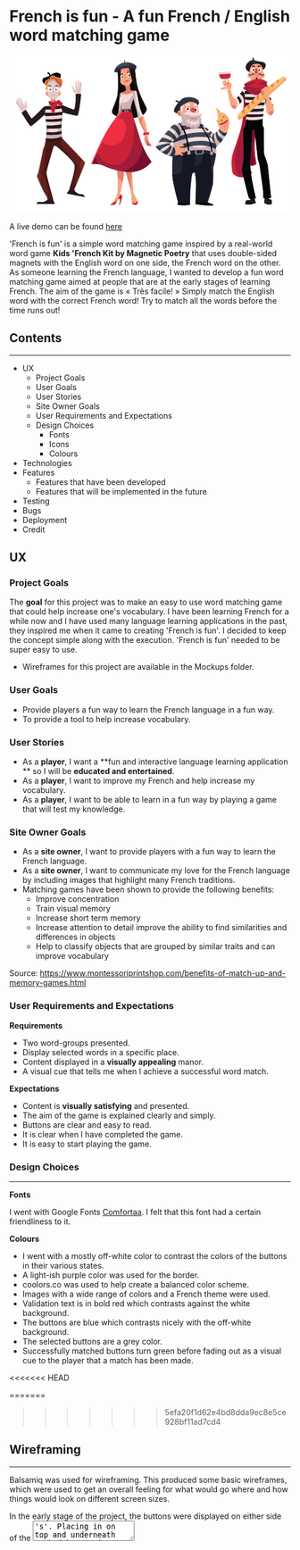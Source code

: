 


# French is fun -  A fun French / English word matching game

![readme image](/assets/images/readme_image.jpg)

A live demo can be found [here](https://jammerref2015.github.io/Frenchisfun/)

'French is fun' is a simple word matching game inspired by a real-world word game **Kids 'French Kit by Magnetic Poetry** that uses double-sided magnets with the English word on one side, the French word on the other.
As someone learning the French language, I wanted to develop a fun word matching game aimed at people that are at the
early stages of learning French. The aim of the game is « Très facile! » Simply match the English word with the correct French word!
Try to match all the words before the time runs out!

## Contents ##
---
* UX
    * Project Goals
    * User Goals
    * User Stories
    * Site Owner Goals
    * User Requirements and Expectations
    * Design Choices
        * Fonts
        * Icons
        * Colours
* Technologies
* Features
    * Features that have been developed
    * Features that will be implemented in the future
* Testing
* Bugs
* Deployment
* Credit


## UX

### Project Goals ###

The **goal** for this project was to make an easy to use word matching game that could help increase one's vocabulary. I have been learning French for a while now and I have used many language learning applications in the past, they inspired me when it came to creating 'French is fun'. I decided to keep the concept simple along with the execution. 'French is fun' needed to be super easy to use.

- Wireframes for this project are available in the Mockups folder.

### User Goals ###

* Provide players a fun way to learn the French language in a fun way.
* To provide a tool to help increase vocabulary.

### User Stories ###

* As a **player**, I want a **fun and interactive language learning application ** so I will be **educated and entertained**.
* As a **player**, I want to improve my French and help increase my vocabulary.
* As a **player**, I want to be able to learn in a fun way by playing a game that will test my knowledge.

### Site Owner Goals ###

* As a **site owner**, I want to provide players with a fun way to learn the French language.
* As a **site owner**, I want to communicate my love for the French language by including images that highlight many French traditions.
* Matching games have been shown to provide the following benefits:
  * Improve concentration
  * Train visual memory
  * Increase short term memory
  * Increase attention to detail improve the ability to find similarities and differences in objects
  * Help to classify objects that are grouped by similar traits and can improve vocabulary

Source: https://www.montessoriprintshop.com/benefits-of-match-up-and-memory-games.html

### User Requirements and Expectations ###

**Requirements**
* Two word-groups presented.
* Display selected words in a specific place.
* Content displayed in a **visually appealing** manor.
* A visual cue that tells me when I achieve a successful word match.


**Expectations**
* Content is **visually satisfying** and presented.
* The aim of the game is explained clearly and simply.
* Buttons are clear and easy to read.
* It is clear when I have completed the game.
* It is easy to start playing the game.


### Design Choices ###
---
**Fonts**

I went with Google Fonts [Comfortaa](https://fonts.googleapis.com/css2?family=Comfortaa:wght@500&family=Dosis&display=swap). I felt that this font had a certain friendliness to it.

**Colours**

- I went with a mostly off-white color to contrast the colors of the buttons in their various states.
- A light-ish purple color was used for the border.
- coolors.co was used to help create a balanced color scheme.
- Images with a wide range of colors and a French theme were used.
- Validation text is in bold red which contrasts against the white background.
- The buttons are blue which contrasts nicely with the off-white background.
- The selected buttons are a grey color.
- Successfully matched buttons turn green before fading out as a visual cue to the player that a match has been made.

<<<<<<< HEAD



=======
>>>>>>> 5efa20f1d62e4bd8dda9ec8e5ce928bf11ad7cd4
## Wireframing ##
---
Balsamiq was used for wireframing. This produced some basic wireframes, which were used to get an overall feeling for what would go where and how things would look on different screen sizes.

In the early stage of the project, the buttons were displayed on either side of the <textarea>'s'. Placing in on top and underneath worked better in regards to mobile design.


## Features ##
---
**Features** that have been **implemented:**

* Easy to use **navigation** on all screen sizes.
* Popup modals for starting the game, countdown running out, and completing the game.
* **Attractive** design aimed at ease of use of friendly images were used.
* Player can log in. Currently, the name is displayed next to the counter.

**Features** that will be **implemented** in the **future:**

* The ability to change the difficulty. Perhaps by adjusting to the countdown time. For example, an easy difficulty level providing more time in which to complete the game.

* Turn the counter off. Learn without the pressure of the timer.

* Multiple levels. Increasing in difficulty as the player progresses utilizing including more difficult words. Counter continuing to countdown as they progress.

* Audio. Hear the word when a player clicks on a button. Also include some kind of sound on a successful match and/or successfully
completing a level.

* Include a different game style such as including a series of words alongside an image. The player selects the correct word to match the image.

* Allow the player to create a profile. This can include the ability to save scores/times.

* Enable player to have a word list showing the words that they have learned.

* Implement a dark mode feature.

* Allow the player to change UI colors by including some color schemes.

## Technologies used ##
---
**Languages**

* [HTML](https://developer.mozilla.org/en-US/docs/Web/HTML)
* [CSS](https://developer.mozilla.org/en-US/docs/Web/CSS)
* [JS](https://nl.wikipedia.org/wiki/JavaScript)


**Tools & Libraries**

* [JQuery](https://jquery.com/)
* [Git](https://git-scm.com/)
* [Bootstrap](https://getbootstrap.com/)
* [Google fonts](https://fonts.google.com/)
* [Google Developer tools](https://developers.google.com/web/tools/chrome-devtools/)
* [GitPod](https://www.gitpod.io/)
* [Balsamiq](https://balsamiq.com/)
* [Git](https://git-scm.com/)
* [Coolors](https://coolors.co)
* [Am I responsive](http://ami.responsivedesign.is/Responsive)
* [imagecompressor](https://imagecompressor.com/)

## Testing

- The application was tested manually using the following browsers. Testing involved going through the steps listed below as well as checking for responsiveness.  
  - Chrome.
  - Firefox.
  - Microsoft Edge.
  - Safari.

- Mark-up was validated via https://validator.w3.org/ - no errors were found.
- CSS was validated via http://jigsaw.w3.org/css-validator/ - no errors were found.
- JS was validated via https://jshint.com/ - no major issues were found.


- Page loading speed was tested using via chrome Developer tools -> Network.
  - Finish: 2.34 s
  - DOMContentLoaded: 1.76 s


* The following steps were followed on all major browsers.

    - On page load:

    - Enter name modal:
        - Checked that the 'enter name' modal appeared on page load.
        - Clicked on the button to start the game without entering a name. Validation appeared as intended.
        - Clicked outside the modal to make sure that the player could not bypass the modal without entering a name. Also pressed Esc.
        - Checked to ensure that validation text appeared when the text field was left blank.   
        - Entered a name in the text field then click on the start button.

    - Change name button:
        - Clicked on the change name button to test if the enter name modal appeared.
        - Entered a different name to check that the name change occurred.

    - Reloading page.
        - Forced a page to reload. The counter appeared as intended and the current player name appeared. The page functioned as intended.

    - Main game:
        - Checked to see that name entered in the text field matches that which appears on the screen.
        - Checked to see that counter was displayed and showed the correct timing.
        - Clicked on various buttons to make sure that the selected button changed color.
          - Grey when selected.
          - Restored to blue when a different button in the same language group was selected.
          - On a successful match checked that buttons changed to green, faded out, and became unselect-able.  
        - Let the timer run down to ensure that the timer expired modal appeared and the counter did not go into minus.
          - Clicked outside the modal to make sure that could not bypass modal. Also pressed Esc.
          - Checked that the restart button reloaded the page.
        - Matched all buttons to ensure that a 'Super' modal appears and counter stops.
          - Clicked outside the modal to make sure that the player could not bypass the modal. Also pressed Esc.
          - Checked that the restart button reloaded the page.

    - All of these actions were repeated with the console open. No errors were found.

    - The following bugs occurred during development

    - Counter issue:
      - The counter continued to run past zero even when the player completed the game. The countdown () function is updated to stop the clock when a player completes the game.
    - Randomize feature:
      - Adding the randomize feature caused buttons to randomize on click as opposed to on page load. This was corrected with changes made to the randomize function.
    - Rows too close to each other:
      - Setting margins and padding corrected this.
    - Enter name modal:
      - Player able to bypass enter name modal by clicking outside the modal. This was corrected by adding data-keyboard="false" data-backdrop="static".
      - Players were able to begin the game without entering a name. An if statement was added to check for a blank field.  
    - Timer expired modal:
      - The player able to bypass the timer expired modal by clicking outside the modal. This was corrected by adding data-keyboard="false" data-backdrop="static".
    - Player able to resize text-areas which affected the positioning of other elements.  
      - Styling was added to prevent this.
    - Modal images too large:
      - Added styling to the modals which fixed this.
    - Timer expired modal appearing on game completion:
      - Changes made to counter function to prevent this from happening.
    - Player needs to enter name when restarting:
      - implemented local storage to store player name and therefore remove the need to constantly re-enter name on page reload. Included a button to allow the player to change name.
    - Button sections styling issue.
      - Removing buttons resulted in rows getting smaller. Using a different technique to remove the buttons fixed this issue.
    - The Counter did not show if the player reloaded the page.
      - Updated main.js to run countdown if a player's name is in storage. Counter now appears.
    - Multiple counters running if the player's name changed during a game.
      - This bug needs to be corrected. The game should restart upon a name change.


    - The following bugs were discovered upon validation/testing

    - 'enter name' modal Firefox issue:
      - When clicking on the start button with a blank text field the validation text read 'Enter Nome'. Font not displaying correctly.
    - 'time out' modal Firefox issue:
      - Image is not displaying correctly.
    - The player name and counter were not visible when accessed on mobile without clicking on the accordion button:
      - Replaced navbar with a row with styling.

## Deployment

The website was developed using both *GitPod* and using *Git* pushed to *GitHub*, which hosts the repository. I made the following steps to deploy the site using *GitHub Pages*:

- Opened up **GitHub** in the browser.
- Signed in with my **username** and **password**.
- Selected my **repositories**.
- Navigated to **Jammerref2015/Frenchisfun**.
- In the top navigation clicked **settings**.
- Scrolled down to the **GitHub Pages** area.
- Selected **Master Branch** from the **Source** dropdown menu.
- Clicked to **confirm** my **selection**.
- [Frenchisfun](https://jammerref2015.github.io/Frenchisfun/) is now **live** on **GitHub Pages**.


## Credits

- Images available from Shutterstock. 


### Media

- The images used in this application were obtained from Shutterstock.
  - Sad France image by svtdesign.
  - French dogs image by Bibadash
  - French characters by Sabelskaya

### Acknowledgements
- I received inspiration for this project from different language learning apps.
- Thank you to the people that help me test and fine tune the game.
- Thank you to my mentor at the code institute, Caleb Mbakwe.
- Thank you to Edward Walsh for testing and proof reading the Readme.


### Updates

14/09/20
  - Text changed in enter name modal.
  - Readme updated.

13/09/20
  - Main.js updated to fix bug when a player restarted the page the counter would not load.
  - Readme updated, checked with gramerly.com.
  - Some comments added to main.js

12/09/20
  - Styling for English and French boxes updated. Readme updated. Counter updated, time increased.
  - Added the ability for a player to store their username name via local storage eliminating the need to re-enter name on restart.

11/09/20
  - Images are compressed in an attempt to increase performance. Readme updated.

10/09/20
  - Code formatting.
  - Readme update.

06/09/20
  - Validation for enter name modal updated. Text now appears on the modal when the form is left blank. Alert no longer appears.

04/09/20
  - Added modal for counter reaching zero
  - On successful word matches, buttons now change to green and fade out.

03/09/20
  - Added modal for counter reaching zero
  - On successful word matches, buttons now change to green and fade out.

03/09/20
  - Randomize the location of buttons on page load.
  - Added styling to text areas to prevent the player from re-sizing.
  - Increased word count.
  - Added some styling.
  - Some code tiding.


02/09/20
  - The countdown timer now stops on the successful completion of the game.

01/09/20
  - Modal now appears when all buttons have been successfully matched.

01/09/20
- Added modal that appears on page load to request player name which is then added to the page.
- Added a timer that begins when the player clicks the let's begin button.
- A modal appears when the timer gets to zero. The Player has the option of restarting the game.
- Added an image to enter name modal and changed the background to match the image. Added temp text to 'enter name' modal.
- Change font sitewide.

17/08/20
- Added countdown functionality. Popup now appears if the player has completed a task in the set time.

29/07/20
- index.html
  - Added id's to French buttons.
  - Added id's to English buttons.
  - Added values to English buttons.
- main.js
  - Added functionality to buttons. They now change color when selected. Buttons now disappear when words correctly match.
- style.css
  - Added remove class.
